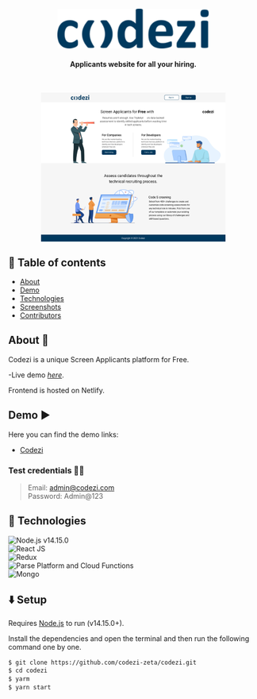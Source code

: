 <!-- <h1 align="center">Codezi</h1>-->
<p align="center">
        <img src="./src/logo.svg" height="80">
        <h4 align="center">Applicants website for all your hiring.</h4><br/>
</p>

<!-- ![Image of Codezi](./home.png) -->
<p align="center">
<img src="./home.png" align="center" height="300">
</p>


## 🏢 Table of contents
- [About](#About)
- [Demo](#Demo)
- [Technologies](#Technologies)
- [Screenshots](#screenshots)
- [Contributors](#contributors)

## About 🎯 

Codezi is a unique Screen Applicants platform for Free.

-Live demo [_here_](https://wizardly-brahmagupta-842dc6.netlify.app).

Frontend is hosted on Netlify.

## Demo ▶️ 

Here you can find the demo links:

- [Codezi](https://wizardly-brahmagupta-842dc6.netlify.app/)

### Test credentials 👮‍♂️ 

> Email: admin@codezi.com<br/>
> Password: Admin@123<br/>


## 🚀 Technologies

![Node.js **v14.15.0**](https://img.shields.io/badge/Netlify-00C7B7?style=for-the-badge&logo=netlify&logoColor=white)\
![React JS](https://img.shields.io/badge/React-20232A?style=for-the-badge&logo=react&logoColor=61DAFB)\
![Redux](https://img.shields.io/badge/Redux-593D88?style=for-the-badge&logo=redux&logoColor=white)\
![Parse Platform and Cloud Functions](https://img.shields.io/badge/Parse--Platform--and--Cloud--Functions-0081AA?style=for-the-badge&logo=Formik&logoColor=white)\
![Mongo](https://img.shields.io/badge/MongoDB-4EA94B?style=for-the-badge&logo=mongodb&logoColor=white)

## ⬇️ Setup

Requires [Node.js](https://nodejs.org/) to run (v14.15.0+).

Install the dependencies and open the terminal and then run the following command one by one.

```sh
$ git clone https://github.com/codezi-zeta/codezi.git
$ cd codezi
$ yarm
$ yarn start
```
